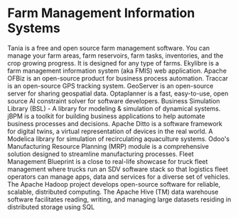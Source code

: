 # Farm Management Information Systems

Tania is a free and open source farm management software. You can manage your farm areas, farm reservoirs, farm tasks, inventories, and the crop growing progress. It is designed for any type of farms. Ekylibre is a farm management information system (aka FMIS) web application. Apache OFBiz is an open-source product for business process automation. Traccar is an open-source GPS tracking system. GeoServer is an open-source server for sharing geospatial data. Optaplanner is a fast, easy-to-use, open source AI constraint solver for software developers. Business Simulation Library (BSL) - A library for modeling & simulation of dynamical systems. jBPM is a toolkit for building business applications to help automate business processes and decisions. Apache Ditto is a software framework for digital twins, a virtual representation of devices in the real world. A Modelica library for simulation of recirculating aquaculture systems. Odoo's Manufacturing Resource Planning (MRP) module is a comprehensive solution designed to streamline manufacturing processes. Fleet Management Blueprint is a close to real-life showcase for truck fleet management where trucks run an SDV software stack so that logistics fleet operators can manage apps, data and services for a diverse set of vehicles. The Apache Hadoop project develops open-source software for reliable, scalable, distributed computing. The Apache Hive (TM) data warehouse software facilitates reading, writing, and managing large datasets residing in distributed storage using SQL